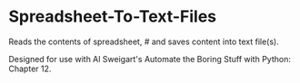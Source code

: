 # Spreadsheet-To-Text-Files

Reads the contents of spreadsheet, # and saves content into text file(s).

Designed for use with Al Sweigart's Automate the Boring Stuff with Python: Chapter 12.